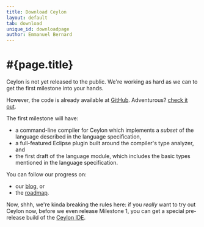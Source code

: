 ```yaml
---
title: Download Ceylon
layout: default
tab: download
unique_id: downloadpage
author: Emmanuel Bernard
---
```

# #{page.title}

Ceylon is not yet released to the public. We're working as hard as we can 
to get the first milestone into your hands.

However, the code is already available at [GitHub](http://github.com/ceylon).
Adventurous? [check it out](/code).

The first milestone will have:

* a command-line compiler for Ceylon which implements a *subset* of the 
  language described in the language specification,
* a full-featured Eclipse plugin built around the compiler's type analyzer,
  and
* the first draft of the language module, which includes the basic types
  mentioned in the language specification.

You can follow our progress on:

* our [blog](/blog), or
* the [roadmap](/documentation/roadmap).

Now, shhh, we're kinda breaking the rules here: if you *really* want to try
out Ceylon now, before we even release Milestone 1, you can get a special
pre-release build of the [Ceylon IDE](../documentation/ide).
